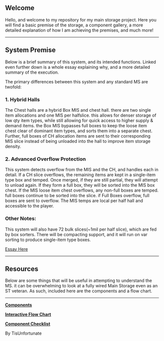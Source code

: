 ## Welcome

Hello, and welcome to my repository for my main storage project. Here you will find a basic premise of the storage, a component gallery, a more detailed explanation of how I am achieving the premises, and much more!

---
## System Premise

Below is a brief summary of this system, and its intended functions. Linked even further down is a whole essay explaining why, and a more detailed summary of the execution.

The primary differences between this system and any standard MS are twofold:
### 1. Hybrid Halls
The Chest halls are a hybrid Box MIS and chest hall. there are two single item allocations and one MIS per halfslice. this allows for denser storage of low qty item types, while still allowing for quick access to higher supply & demand items. the Box MIS bypasses full boxes to keep the loose item chest clear of dominant item types, and sorts them into a separate chest. Further, full boxes of CH allocation items are sent to their corresponding MIS slice instead of being unloaded into the hall to improve item storage density. 
### 2. Advanced Overflow Protection
This system detects overflow from the MIS and the CH, and handles each in detail. If a CH slice overflows, the remaining items are kept in a single-item type box and temped. Once merged, if they are still partial, they will attempt to unload again. If they form a full box, they will be sorted into the MIS box chest. If the MIS loose item chest overflows, any non-full boxes are temped. full boxes continue to be sorted into the slice. if Full Boxes overflow, full boxes are sent to overflow. The MIS temps are local per half hall and accessible to the player. 

### Other Notes:
This system will also have 72 bulk slices(~1mil per half slice), which are fed by box sorters. 
There will be compacting support, and it will run on var sorting to produce single-item type boxes. 

[Essay Here](./System_Explanation_V2.md)

---
## Resources
Below are some things that will be useful in attempting to understand the MS. it can be overwhelming to look at a fully wired Main Storage even as an ST veteran. As such, included here are the components and a flow chart. 

---

[**Components**](./Completed%20Components.md)


[**Interactive Flow Chart**](https://tisunfortunate.github.io/CH-MIS-main-storage/Flow/flowchart.html)

[**Component Checklist**](https://tisunfortunate.github.io/CH-MIS-main-storage/checklist.html)



By TisUnfortunate
